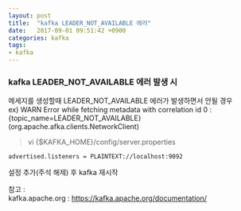 ```yaml
---
layout: post
title:  "kafka LEADER_NOT_AVAILABLE 에러"
date:   2017-09-01 09:51:42 +0900
categories: kafka
tags:
- kafka
---
```


### kafka LEADER_NOT_AVAILABLE 에러 발생 시 <br>
메세지를 생성할때 LEADER_NOT_AVAILABLE 에러가 발생하면서 안될 경우  <br>
ex) WARN Error while fetching metadata with correlation id 0 : {topic_name=LEADER_NOT_AVAILABLE} (org.apache.afka.clients.NetworkClient) <br>

> vi {$KAFKA_HOME}/config/server.properties <br>
```
advertised.listeners = PLAINTEXT://localhost:9092
```

설정 추가(주석 해제) 후 kafka 재시작 <br>

참고 :  <br>
kafka.apache.org : <https://kafka.apache.org/documentation/> <br>

[Jekyll-docs]: https://Jekyllrb.com/docs/home
[Jekyll-gh]:   https://github.com/Jekyll/Jekyll
[Jekyll-talk]: https://talk.Jekyllrb.com/
